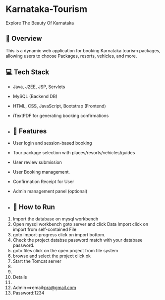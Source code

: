 # Karnataka-Tourism
Explore The Beauty Of Karnataka

## 🧳 Overview
This is a dynamic web application for booking Karnataka tourism packages, allowing users to choose Packages, resorts, vehicles, and more.

## 💻 Tech Stack
- Java, J2EE, JSP, Servlets
- MySQL (Backend DB)
- HTML, CSS, JavaScript, Bootstrap (Frontend)
- iTextPDF for generating booking confirmations

- ## 🔑 Features
- User login and session-based booking
- Tour package selection with places/resorts/vehicles/guides
- User review submission
- User Booking management.
- Confirmation Receipt for User
- Admin management panel (optional)

- ## 📂 How to Run
1. Import the database on mysql workbench
2. Open mysql workbench goto server and click Data Import click on import from self-contained File
3. goto import-progress click on import bottom.
4. Check the project databse password match with your database password.
5. goto files click on the open project from file system
6. browse and select the project click ok
7. Start the Tomcat server
8.
9.
10. Details
11.
12. Admin==>email:pra@gmail.com
13. Password:1234
